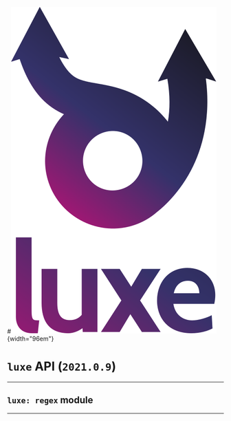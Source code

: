 #![](../images/luxe-dark.svg){width="96em"}

# `luxe` API (`2021.0.9`)  


---

## `luxe: regex` module


---

